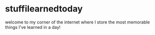 # stuffilearnedtoday
welcome to my corner of the internet where I store the most memorable things I've learned in a day!
